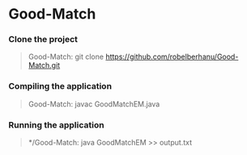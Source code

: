 # Good-Match

### Clone the project
> Good-Match: git clone https://github.com/robelberhanu/Good-Match.git

### Compiling the application
> Good-Match: javac GoodMatchEM.java

### Running the application
> */Good-Match: java GoodMatchEM >> output.txt